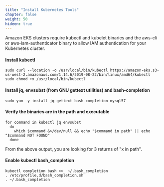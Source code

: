 ```yaml
---
title: "Install Kubernetes Tools"
chapter: false
weight: 50
hideen: true
---
```


Amazon EKS clusters require kubectl and kubelet binaries and the aws-cli or aws-iam-authenticator
binary to allow IAM authentication for your Kubernetes cluster.



#### Install kubectl
```
sudo curl --location -o /usr/local/bin/kubectl https://amazon-eks.s3-us-west-2.amazonaws.com/1.14.6/2019-08-22/bin/linux/amd64/kubectl
sudo chmod +x /usr/local/bin/kubectl

```

#### Install jq, envsubst (from GNU gettext utilities) and bash-completion
```
sudo yum -y install jq gettext bash-completion mysql57

```

#### Verify the binaries are in the path and executable
```
for command in kubectl jq envsubst
  do
    which $command &>/dev/null && echo "$command in path" || echo "$command NOT FOUND"
  done

```

From the above output, you are looking for 3 returns of "x in path".

#### Enable kubectl bash_completion
```
kubectl completion bash >>  ~/.bash_completion
. /etc/profile.d/bash_completion.sh
. ~/.bash_completion

```
